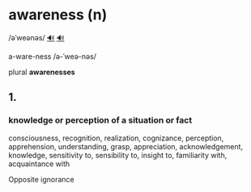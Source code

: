 # awareness (n)

/əˈweənəs/ [🔊](https://www.oxfordlearnersdictionaries.com/media/english/uk_pron/a/awa/aware/awareness__gb_2.mp3) [🔊](https://www.oxfordlearnersdictionaries.com/media/english/us_pron/a/awa/aware/awareness__us_1.mp3)

a-ware-ness /ə-ˈweə-nəs/

plural **awarenesses**

## 1.

### knowledge or perception of a situation or fact

consciousness, recognition, realization, cognizance, perception, apprehension, understanding, grasp, appreciation, acknowledgement, knowledge, sensitivity to, sensibility to, insight to, familiarity with, acquaintance with

Opposite ignorance